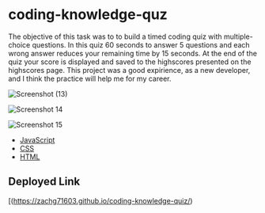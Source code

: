 # coding-knowledge-quz

The objective of this task was to to build a timed coding quiz with multiple-choice questions. In this quiz 60 seconds to answer 5 questions and each wrong answer reduces your remaining time by 15 seconds. At the end of the quiz your score is displayed and saved to the highscores presented on the highscores page. This project was a good expirience, as a new developer, and I think the practice will help me for my career.



![Screenshot (13)](https://github.com/Zachg71603/coding-knowledge-quiz/assets/140884227/b96f63f1-0801-4def-9001-5ec7f2cf70ef)

![Screenshot 14](https://github.com/Zachg71603/coding-knowledge-quiz/assets/140884227/6825b836-8e09-4db7-ad63-0d233708d56c)

![Screenshot 15](https://github.com/Zachg71603/coding-knowledge-quiz/assets/140884227/0ad4cb40-3ee4-474f-8aaf-fbac10f54e48)

* [JavaScript]()
* [CSS]()
* [HTML]()

## Deployed Link

[(https://zachg71603.github.io/coding-knowledge-quiz/)
